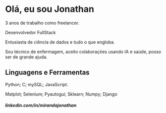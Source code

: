 # Olá, eu sou Jonathan

3 anos de trabalho como freelancer.

Desenvolvedor FullStack

Entusiasta de ciência de dados e tudo o que engloba.

Sou técnico de enfermagem, aceito colaborações usando IA e saúde, posso ser de grande ajuda.

## Linguagens e Ferramentas

Python; C; mySQL; JavaScript.

Matplot; Selenium; Pyautogui; Sklearn; Numpy; Django

##### linkedin.com/in/mirandajonathan
